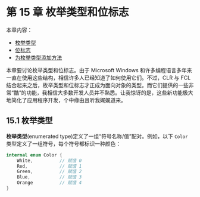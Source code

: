 # 第 15 章 枚举类型和位标志

本章内容：

* <a href="#15_1">枚举类型</a>
* <a href="#15_2">位标志</a>
* <a href="#15_3">为枚举类型添加方法</a>

本章要讨论枚举类型和位标志。由于 Microsoft Windows 和许多编程语言多年来一直在使用这些结构，相信许多人已经知道了如何使用它们。不过，CLR 与 FCL 结合起来之后，枚举类型和位标志才正成为面向对象的类型。而它们提供的一些非常“酷”的功能，我相信大多数开发人员并不熟悉。让我惊讶的是，这些新功能极大地简化了应用程序开发，个中缘由且听我娓娓道来。

## <a name="15_1">15.1 枚举类型</a>

**枚举类型**(enumerated type)定义了一组“符号名称/值”配对。例如，以下 `Color` 类型定义了一组符号，每个符号都标识一种颜色：

```C#
internal enum Color {
    White,          // 赋值 0
    Red,            // 赋值 1
    Green,          // 赋值 2
    Blue,           // 赋值 3
    Orange          // 赋值 4
}
```

